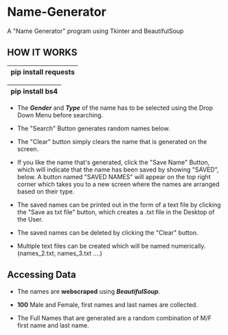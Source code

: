 # Name-Generator
A "Name Generator" program using Tkinter and BeautifulSoup

## HOW IT WORKS

| pip install requests |
|----|

| pip install bs4 |
|----|




*  The ***Gender*** and ***Type*** of the name has to be selected using the Drop Down Menu before searching.

*  The "Search" Button generates random names below.

*  The "Clear" button simply clears the name that is generated on the screen.

*  If you like the name that's generated, click the "Save Name" Button, which will indicate that the name has been saved by showing "SAVED", below.
     A button named "SAVED NAMES" will appear on the top right corner which takes you to a new screen where the names are arranged based on their type.

*  The saved names can be printed out in the form of a text file by clicking the "Save as txt file" button, which creates a .txt file in the Desktop of the User.

*  The saved names can be deleted by clicking the "Clear" button.

* Multiple text files can be created which will be named numerically. (names_2.txt, names_3.txt ....)

## Accessing Data

*  The names are **webscraped** using ***BeautifulSoup***.

*  **100** Male and Female, first names and last names are collected.

*  The Full Names that are generated are a random combination of M/F first name and last name.
